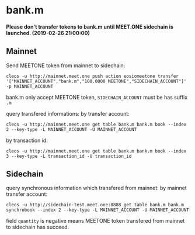 # bank.m 

#### Please don't transfer tokens to bank.m until MEET.ONE sidechain is launched. (2019-02-26 21:00:00)

## Mainnet
Send MEETONE token from mainnet to sidechain:
```
cleos -u http://mainnet.meet.one push action eosiomeetone transfer '["MAINNET_ACCOUNT","bank.m","100.0000 MEETONE","SIDECHAIN_ACCOUNT"]' -p MAINNET_ACCOUNT
```
bank.m only accept MEETONE token, `SIDECHAIN_ACCOUNT` must be has suffix `.m`

query transfered informations:
by transfer account:

```
cleos -u http://mainnet.meet.one get table bank.m bank.m book --index 2 --key-type -L MAINNET_ACCOUNT -U MAINNET_ACCOUNT
```

by transaction id:
```
cleos -u http://mainnet.meet.one get table bank.m bank.m book --index 3 --key-type -L transaction_id -U transaction_id
```

## Sidechain

query synchronous information which transfered from mainnet:
by mainnet transfer account:
```
cleos -u http://sidechain-test.meet.one:8888 get table bank.m bank.m synchrobook --index 2 --key-type -L MAINNET_ACCOUNT -U MAINNET_ACCOUNT
```
field `quantity` is negative means MEETONE token transfered from mainnet to sidechain has succeed.
